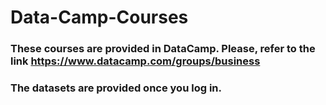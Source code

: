 # Data-Camp-Courses
### These courses are provided in DataCamp. Please, refer to the link https://www.datacamp.com/groups/business 
### The datasets are provided once you log in. 
